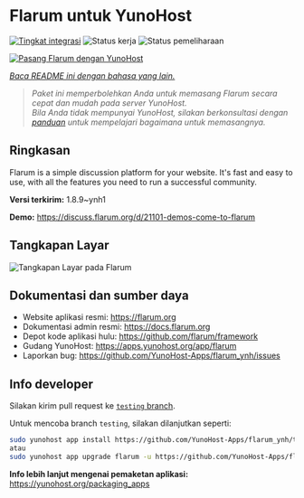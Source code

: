 <!--
N.B.: README ini dibuat secara otomatis oleh <https://github.com/YunoHost/apps/tree/master/tools/readme_generator>
Ini TIDAK boleh diedit dengan tangan.
-->

# Flarum untuk YunoHost

[![Tingkat integrasi](https://apps.yunohost.org/badge/integration/flarum)](https://ci-apps.yunohost.org/ci/apps/flarum/)
![Status kerja](https://apps.yunohost.org/badge/state/flarum)
![Status pemeliharaan](https://apps.yunohost.org/badge/maintained/flarum)

[![Pasang Flarum dengan YunoHost](https://install-app.yunohost.org/install-with-yunohost.svg)](https://install-app.yunohost.org/?app=flarum)

*[Baca README ini dengan bahasa yang lain.](./ALL_README.md)*

> *Paket ini memperbolehkan Anda untuk memasang Flarum secara cepat dan mudah pada server YunoHost.*  
> *Bila Anda tidak mempunyai YunoHost, silakan berkonsultasi dengan [panduan](https://yunohost.org/install) untuk mempelajari bagaimana untuk memasangnya.*

## Ringkasan

Flarum is a simple discussion platform for your website. It's fast and easy to use, with all the features you need to run a successful community.

**Versi terkirim:** 1.8.9~ynh1

**Demo:** <https://discuss.flarum.org/d/21101-demos-come-to-flarum>

## Tangkapan Layar

![Tangkapan Layar pada Flarum](./doc/screenshots/beta16.jpg)

## Dokumentasi dan sumber daya

- Website aplikasi resmi: <https://flarum.org>
- Dokumentasi admin resmi: <https://docs.flarum.org>
- Depot kode aplikasi hulu: <https://github.com/flarum/framework>
- Gudang YunoHost: <https://apps.yunohost.org/app/flarum>
- Laporkan bug: <https://github.com/YunoHost-Apps/flarum_ynh/issues>

## Info developer

Silakan kirim pull request ke [`testing` branch](https://github.com/YunoHost-Apps/flarum_ynh/tree/testing).

Untuk mencoba branch `testing`, silakan dilanjutkan seperti:

```bash
sudo yunohost app install https://github.com/YunoHost-Apps/flarum_ynh/tree/testing --debug
atau
sudo yunohost app upgrade flarum -u https://github.com/YunoHost-Apps/flarum_ynh/tree/testing --debug
```

**Info lebih lanjut mengenai pemaketan aplikasi:** <https://yunohost.org/packaging_apps>
